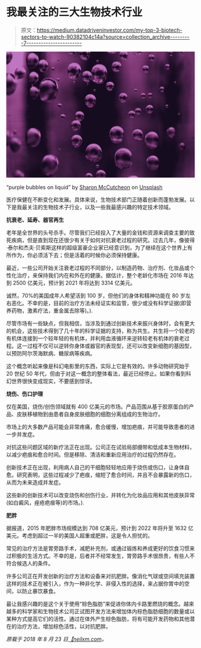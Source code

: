 # 我最关注的三大生物技术行业

> 原文：<https://medium.datadriveninvestor.com/my-top-3-biotech-sectors-to-watch-90382104c14a?source=collection_archive---------7----------------------->

![](img/ab32efc6b2b4e614b1934f3d1e2709d3.png)

“purple bubbles on liquid” by [Sharon McCutcheon](https://unsplash.com/@sharonmccutcheon?utm_source=medium&utm_medium=referral) on [Unsplash](https://unsplash.com?utm_source=medium&utm_medium=referral)

医疗保健在不断变化和发展。具体来说，生物技术部门正随着创新而蓬勃发展。以下是我最关注的生物技术子行业，以及一些我最感兴趣的特定技术领域。

**抗衰老、延寿、器官再生**

老年是全世界的头号杀手。尽管我们已经投入了大量的金钱和资源来调查主要的致死疾病，但是直到现在还很少有关于如何对抗衰老过程的研究。过去几年，像彼得·泰尔和杰夫·贝索斯这样的超级富豪企业家已经意识到，为了继续在这个世界上有所作为，你必须活下去；但是活着的时候你必须保持健康。

最近，一些公司开始关注衰老过程的不同部分，以制造药物、治疗剂、化妆品或个性化治疗，来保持我们内在和外在的健康。据估计，整个老龄化市场在 2016 年达到 2500 亿美元，预计到 2021 年将达到 3314 亿美元。

诚然，70%的美国成年人希望活到 100 岁，但他们的身体和精神功能在 80 岁左右恶化。不幸的是，目前的治疗方法未经证实和监管，很少或没有科学证据(即营养药物，激素疗法，重金属去除等)。).

尽管市场有一些缺点，但我相信，当涉及到通过创新技术来振兴身体时，会有更大的机会，这些技术得到了几十年的科学证据的支持，称为共生。共生将一个较老的有机体连接到一个较年轻的有机体，并利用血液循环来逆转较老有机体的衰老过程。这一过程不仅可以逆转你身体或器官的表现型，还可以改变新细胞的基因型，以预防阿尔茨海默病、糖尿病等疾病。

这个概念听起来像是科幻电影里的东西，实际上它是有效的。许多动物研究始于 20 世纪 50 年代，但由于对这一概念的整体看法，最近已经停止。如果你看到科幻世界很快变成现实，不要感到惊讶。

**烧伤、伤口护理**

仅在美国，烧伤/创伤领域就有 400 亿美元的市场。产品范围从基于胶原蛋白的产品、皮肤移植物到由患者自身皮肤细胞的细胞分离组成的生物治疗。

市场上的大多数产品可能会非常疼痛，愈合缓慢，增加疤痕，并可能导致患者的进一步并发症。

对抗这些问题区域的新疗法正在出现。公司正在试验局部绷带和低成本生物材料，以减少疤痕和愈合时间。但是移除、清洁和重新应用治疗的过程仍然存在。

创新技术正在出现，利用病人自己的干细胞轻轻地应用于烧伤或伤口，让身体自愈。研究表明，这些过程减少了疤痕，缩短了愈合时间，并且不会暴露新的伤口，从而为未来造成并发症。

这些新的创新技术可以改变烧伤和创伤行业，并转化为化妆品应用和其他皮肤异常(如白癜风，痤疮疤痕等)的市场。).

**肥胖**

据报道，2015 年肥胖市场规模达到 708 亿美元，预计到 2022 年将升至 1632 亿美元。考虑到超过一半的美国人超重或肥胖，这是令人担忧的。

常见的治疗方法是胃旁路手术，减肥补充剂，或通过锻炼和养成更好的饮食习惯来过积极的生活方式。不幸的是，后者并不经常发生，胃旁路手术很昂贵，有些人不符合候选人的条件。

许多公司正在开发创新的治疗方法和设备来对抗肥胖。像消化气球或空间填充装置这样的技术正在被引入，作为一种非化学、非侵入性的选择，来占据你胃中的空间，以防止暴饮暴食。

最让我感兴趣的是这个关于使用“棕色脂肪”来促进你体内卡路里燃烧的概念。越来越多的科学家和生物技术公司正试图开发方法来增加体内棕色脂肪细胞的数量或以某种方式提高它们的活性。通过在体外产生棕色脂肪，将有可能开发药物和其他潜在的治疗方法，增加棕色活性，以对抗肥胖。

*原载于 2018 年 8 月 23 日*[*【neilxm.com*](https://neilxm.com/2018/08/23/my-top-3-biotech-sectors-to-watch/)*。*